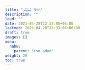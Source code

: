 ```yaml
---
title: "مُثَنَّى দ্বিবচন"
description: ""
lead: ""
date: 2021-04-28T22:33:08+06:00
lastmod: 2021-04-28T22:33:08+06:00
draft: true
images: []
menu: 
  nahw:
    parent: "ism_adad"
weight: 20
toc: true
---
```



